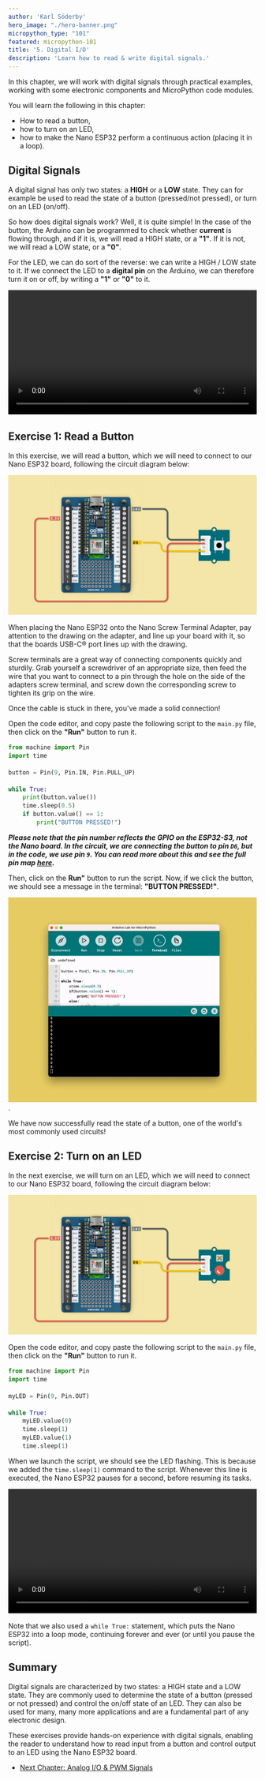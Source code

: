 ```yaml
---
author: 'Karl Söderby'
hero_image: "./hero-banner.png"
micropython_type: "101"
featured: micropython-101
title: '5. Digital I/O'
description: 'Learn how to read & write digital signals.'
---
```


In this chapter, we will work with digital signals through practical examples, working with some electronic components and MicroPython code modules.

You will learn the following in this chapter:
- How to read a button,
- how to turn on an LED,
- how to make the Nano ESP32 perform a continuous action (placing it in a loop).

## Digital Signals

A digital signal has only two states: a **HIGH** or a **LOW** state. They can for example be used to read the state of a button (pressed/not pressed), or turn on an LED (on/off).

So how does digital signals work? Well, it is quite simple! In the case of the button, the Arduino can be programmed to check whether **current** is flowing through, and if it is, we will read a HIGH state, or a **"1"**. If it is not, we will read a LOW state, or a **"0"**.

For the LED, we can do sort of the reverse: we can write a HIGH / LOW state to it. If we connect the LED to a **digital pin** on the Arduino, we can therefore turn it on or off, by writing a **"1"** or **"0"** to it.

<video width="100%" loop autoplay>
<source src="assets/button-led.mp4" type="video/mp4" />
</video>

## Exercise 1: Read a Button

In this exercise, we will read a button, which we will need to connect to our Nano ESP32 board, following the circuit diagram below:

![Button Circuit.](assets/circuitButton.png)

When placing the Nano ESP32 onto the Nano Screw Terminal Adapter, pay attention to the drawing on the adapter, and line up your board with it, so that the boards USB-C® port lines up with the drawing. 

Screw terminals are a great way of connecting components quickly and sturdily. Grab yourself a screwdriver of an appropriate size, then feed the wire that you want to connect to a pin through the hole on the side of the adapters screw terminal, and screw down the corresponding screw to tighten its grip on the wire. 

Once the cable is stuck in there, you've made a solid connection!

Open the code editor, and copy paste the following script to the `main.py` file, then click on the **"Run"** button to run it.

```python
from machine import Pin
import time

button = Pin(9, Pin.IN, Pin.PULL_UP)

while True:
    print(button.value())
    time.sleep(0.5)
    if button.value() == 1:
        print("BUTTON PRESSED!")
```

***Please note that the pin number reflects the GPIO on the ESP32-S3, not the Nano board. In the circuit, we are connecting the button to pin `D6`, but in the code, we use pin `9`. You can read more about this and see the full pin map [here](/micropython/micropython-course/course/introduction-python#nano-esp32--micropython-pinout).***

Then, click on the **Run"** button to run the script. Now, if we click the button, we should see a message in the terminal: **"BUTTON PRESSED!"**.

![Button pressed.](assets/button.gif).

We have now successfully read the state of a button, one of the world's most commonly used circuits!

## Exercise 2: Turn on an LED

In the next exercise, we will turn on an LED, which we will need to connect to our Nano ESP32 board, following the circuit diagram below:

![LED circuit.](assets/circuitLED.png)

Open the code editor, and copy paste the following script to the `main.py` file, then click on the **"Run"** button to run it.

```python
from machine import Pin
import time

myLED = Pin(9, Pin.OUT)

while True:
    myLED.value(0)
    time.sleep(1)
    myLED.value(1)
    time.sleep(1)
```

When we launch the script, we should see the LED flashing. This is because we added the `time.sleep(1)` command to the script. Whenever this line is executed, the Nano ESP32 pauses for a second, before resuming its tasks.

<video width="100%" loop autoplay>
<source src="assets/led.mp4" type="video/mp4" />
</video>


Note that we also used a `while True:` statement, which puts the Nano ESP32 into a loop mode, continuing forever and ever (or until you pause the script).

## Summary

Digital signals are characterized by two states: a HIGH state and a LOW state. They are commonly used to determine the state of a button (pressed or not pressed) and control the on/off state of an LED. They can also be used for many, many more applications and are a fundamental part of any electronic design.

These exercises provide hands-on experience with digital signals, enabling the reader to understand how to read input from a button and control output to an LED using the Nano ESP32 board.

- [Next Chapter: Analog I/O & PWM Signals](/micropython/micropython-course/course/analog)
